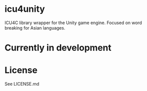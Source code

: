 # icu4unity
ICU4C library wrapper for the Unity game engine.
Focused on word breaking for Asian languages.

# Currently in development

# License
See LICENSE.md
